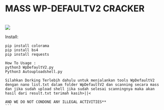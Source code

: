# MASS WP-DEFAULTV2 CRACKER

<br>

<img src="https://kosred.com/a/nvpbnr.jpg">


Install:

```
pip install colorama
pip install bs4
pip install requests

How To Usage :
python3 WpDefaultV2.py
Python3 Autouploadshell.py
```


```Silahkan Dorking Terlebih dahulu untuk menjalankan tools WpDefaultV2 dengan nano list.txt dalam folder WpDefaultV2 dan scanning secara mass dan jika sudah upload shell jika sudah selesai scanningnya maka akan hasil dari result.txt terimah kasih>||<```

````**DISCLAIMER : THIS TOOLS IS FOR EDUCATIONAL PURPOSES ONLY. 
AND WE DO NOT CONDONE ANY ILLEGAL ACTIVITIES**
```
